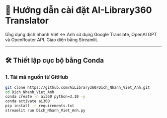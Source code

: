 # 🚀 Hướng dẫn cài đặt AI-Library360 Translator

Ứng dụng dịch nhanh Việt ↔ Anh sử dụng Google Translate, OpenAI GPT và OpenRouter API. Giao diện bằng Streamlit.

---

## 🛠️ Thiết lập cục bộ bằng Conda

### 1. Tải mã nguồn từ GitHub

```bash
git clone https://github.com/AiLibrary360/Dich_Nhanh_Viet_Anh.git
cd Dich_Nhanh_Viet_Anh
conda create -n ai360 python=3.10 -y
conda activate ai360
pip install -r requirements.txt
streamlit run Dich_Nhanh_Viet_Anh.py
